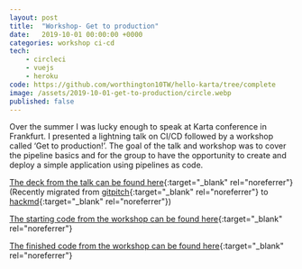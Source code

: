 ```yaml
---
layout: post
title:  "Workshop- Get to production"
date:   2019-10-01 00:00:00 +0000
categories: workshop ci-cd
tech:
    - circleci
    - vuejs
    - heroku
code: https://github.com/worthington10TW/hello-karta/tree/complete
image: /assets/2019-10-01-get-to-production/circle.webp
published: false
---
```


Over the summer I was lucky enough to speak at Karta conference in Frankfurt. I presented a lightning talk on CI/CD followed by a workshop called ‘Get to production!’. The goal of the talk and workshop was to cover the pipeline basics and for the group to have the opportunity to create and deploy a simple application using pipelines as code. 

<!--more-->

[The deck from the talk can be found here](https://hackmd.io/@worthington10tw/SJ3B5o0CK#/){:target="_blank"  rel="noreferrer"} (Recently migrated from [gitpitch](https://gitpitch.github.io/gitpitch/#/free-trial){:target="_blank"  rel="noreferrer"} to [hackmd](https://hackmd.io/){:target="_blank"  rel="noreferrer"})

[The starting code from the workshop can be found here](https://github.com/worthington10TW/hello-karta/tree/master){:target="_blank"  rel="noreferrer"}

[The finished code from the workshop can be found here](https://github.com/worthington10TW/hello-karta/tree/complete){:target="_blank"  rel="noreferrer"}